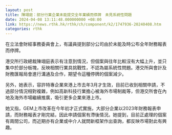 ```yaml
---
layout: post
title: 陳翊庭：部分行業企業未能提交全年業績而停牌　未見系統性問題
date: 2024-04-08 13:11:48.000000000 +08:00
link: https://news.rthk.hk/rthk/ch/component/k2/1747936-20240408.htm
categories: rthk
---
```


在立法會財經事務委員會上，有議員提到部分公司由於未能及時公布全年財務報表而停牌。

港交所行政總裁陳翊庭表示有注意到情況，但個案與往年比較沒有大幅上升，並只集中於部分板塊，反映相關行業具挑戰性，不認為屬系統性問題。港交所與會計及財務匯報局會進行溝通及合作，期望令這種停牌的個案減少。

另外，她表示，容許特專企業來港上市去年3月才生效，目前已收到相關申請，不過部分情況相對複雜，例如高新科技行業擔心被海外市場制裁等，但港交所會在內地及海外市場繼續推廣，吸引更多企業來港上市。

她又指，GEM上市改革在今年初才正式實施，大部分企業以2023年財務報表申請，而財務報表才剛完結，因此申請個案有滯後情況。她提到，目前正處理的個案有兩間公司，而近期亦有企業或中介人就問新框架作出查詢，都反映市場對此有興趣。
